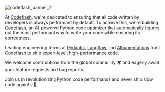 
![codeflash_banner_2](https://github.com/user-attachments/assets/9871d5e8-6ef2-48d0-85cc-33d91f2f40ff)

At [Codeflash](https://www.codeflash.ai/), we're dedicated to ensuring that all code written by developers is always performant by default. To achieve this, we're building [Codeflash](https://github.com/codeflash-ai/codeflash/), an AI-powered Python code optimizer that automatically figures out the most performant way to write your code while ensuring its correctness.

Leading engineering teams at [Pydantic](https://github.com/pydantic/pydantic/pulls?q=is%3Apr+author%3Amisrasaurabh1+is%3Amerged), [Langflow](https://github.com/langflow-ai/langflow/issues?q=state%3Aclosed%20is%3Apr%20author%3Amisrasaurabh1), and [Albumentations](https://github.com/albumentations-team/albumentations/issues?q=state%3Amerged%20is%3Apr%20author%3Akrrt7%20OR%20state%3Amerged%20is%3Apr%20author%3Aaseembits93%20) trust Codeflash to ship expert-level, high-performance code.

We welcome contributions from the global community 🌍 and eagerly await your feature requests and bug reports.

Join us in revolutionizing Python code performance and never ship slow code again! 💡🌟
